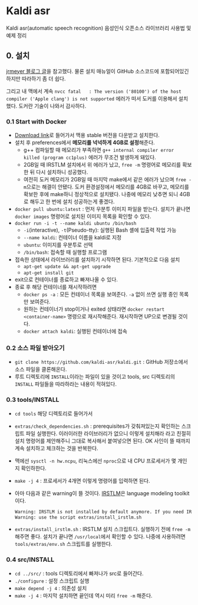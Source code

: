 # Kaldi asr

Kaldi asr(automatic speech recognition) 음성인식 오픈소스 라이브러리 사용법 및 예제 정리

## 0. 설치

[jrmeyer 블로그 글](http://jrmeyer.github.io/kaldi/2016/01/26/Installing-Kaldi.html)을 참고했다. 물론 설치 매뉴얼이 GitHub 소스코드에 포함되어있긴 하지만 따라하기 좀 더 쉽다.

그리고 내 맥에서 계속 `nvcc fatal   : The version ('80100') of the host compiler ('Apple clang') is not supported` 에러가 떠서 도커를 이용해서 설치했다. 도커란 기술이 나와서 감사하다.

### 0.1 Start with Docker

- [Download link](https://docs.docker.com/docker-for-mac/install/)로 들어가서 맥용 stable 버전을 다운받고 설치한다.
- 설치 후 preferences에서 **메모리를 넉넉하게 4GB로 설정**해준다. 
    + g++ 컴파일할 때 메모리가 부족하면 `g++ internal compiler error killed (program cc1plus)` 에러가 무조건 발생하게 돼있다.
    + 2GB일 때 IRSTLM 설치에서 위 에러가 났고, `free -m` 명령어로 메모리를 확보한 뒤 다시 설치하니 성공했다.
    + 여전히 도커 메모리가 2GB일 때 마지막 make에서 같은 에러가 났으며 `free -m`으로는 해결이 안됐다. 도커 환경설정에서 메모리를 4GB로 바꾸고, 메모리를 확보한 후에 make하니 정상적으로 설치됐다. 나중에 메모리 낮추면 되니 4GB로 해두고 한 번에 설치 성공하는게 좋겠다.
- `docker pull ubuntu:latest` : 먼저 우분투 이미지 파일을 받는다. 설치가 끝나면 `docker images` 명령어로 설치된 이미지 목록을 확인할 수 있다.
- `docker run -i -t --name kaldi ubuntu /bin/bash`
    + `-i`(interactive), `-t`(Pseudo-tty): 실행된 Bash 셸에 입출력 작업 가능
    + `--name kaldi`: 컨테이너 이름을 kaldi로 지정
    + `ubuntu`: 이미지를 우분투로 선택
    + `/bin/bash`: 접속할 때 실행할 프로그램
- 접속한 상태에서 라이브러리를 설치하기 시작하면 된다. 기본적으로 다음 설치
    + `apt-get update && apt-get upgrade`
    + `apt-get install git`
- exit으로 컨테이너를 종료하고 빠져나올 수 있다.
- 종료 후 해당 컨테이너를 재시작하려면
    + `docker ps -a` : 모든 컨테이너 목록을 보여준다. `-a` 없이 쓰면 실행 중인 목록만 보여준다.
    + 원하는 컨테이너가 stop이거나 exited 상태라면 `docker restart <container-name>` 명령으로 재시작해준다. 재시작하면 UP으로 변경될 것이다.
    + `docker attach kaldi`: 실행된 컨테이너에 접속

### 0.2 소스 파일 받아오기

- `git clone https://github.com/kaldi-asr/kaldi.git` : GitHub 저장소에서 소스 파일을 클론해온다.
- 루트 디렉토리에 `INSTALL`이라는 파일이 있을 것이고 tools, src 디렉토리의 `INSTALL` 파일들을 따라하라는 내용이 적혀있다.

### 0.3 tools/INSTALL

- `cd tools` 해당 디렉토리로 들어가서
- `extras/check_dependencies.sh` : prerequisites가 갖춰져있는지 확인하는 스크립트 파일 실행한다. 이러이러한 라이브러리가 없으니 이렇게 설치해라 라고 친절히 설치 명령어를 제안해주니 그대로 복사해서 붙여넣으면 된다. OK 사인이 뜰 때까지 계속 설치하고 체크하는 것을 반복한다.
- 맥에선 `sysctl -n hw.ncpu`, 리눅스에선 `nproc`으로 내 CPU 프로세서가 몇 개인지 확인하한다.
- `make -j 4` : 프로세서가 4개면 이렇게 명령어를 입력하면 된다.
- 아마 다음과 같은 warning이 뜰 것이다. [IRSTLM](http://hlt-mt.fbk.eu/technologies/irstlm)은 language modeling toolkit이다.

    ```sh
    Warning: IRSTLM is not installed by default anymore. If you need IRSTLM
    Warning: use the script extras/install_irstlm.sh
    ```

- `extras/install_irstlm.sh` : IRSTLM 설치 스크립트다. 실행하기 전에 `free -m` 해주면 좋다. 설치가 끝나면 `/usr/local`에서 확인할 수 있다. 나중에 사용하려면 `tools/extras/env.sh` 스크립트를 실행한다.

### 0.4 src/INSTALL

- `cd ../src/` : tools 디렉토리에서 빠져나가 src로 들어간다.
- `./configure` : 설정 스크립트 실행
- `make depend -j 4` : 의존성 설치
- `make -j 4` : 마지막 설치하면 끝인데 역시 미리 `free -m` 해준다.
